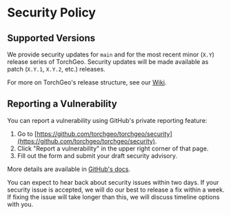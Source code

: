 # Security Policy

## Supported Versions

We provide security updates for `main` and for the most recent minor (`X.Y`) release series of TorchGeo. Security updates will be made available as patch (`X.Y.1`, `X.Y.2`, etc.) releases.

For more on TorchGeo's release structure, see our
[Wiki](https://github.com/torchgeo/torchgeo/wiki/Releasing-Instructions).

## Reporting a Vulnerability

You can report a vulnerability using GitHub's private reporting feature:

1. Go to [https://github.com/torchgeo/torchgeo/security](https://github.com/torchgeo/torchgeo/security).
2. Click "Report a vulnerability" in the upper right corner of that page.
3. Fill out the form and submit your draft security advisory.

More details are available in [GitHub's docs](https://docs.github.com/en/code-security/security-advisories/guidance-on-reporting-and-writing/privately-reporting-a-security-vulnerability).

You can expect to hear back about security issues within two days. If your security issue is accepted, we will do our best to release a fix within a week. If fixing the issue will take longer than this, we will discuss timeline options with you.
